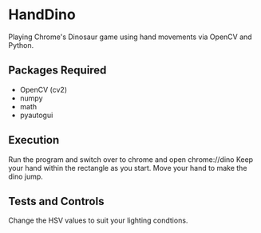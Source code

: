 # HandDino
Playing Chrome's Dinosaur game using hand movements via OpenCV and Python.

## Packages Required
* OpenCV (cv2)
* numpy
* math
* pyautogui

## Execution
Run the program and switch over to chrome and open chrome://dino
Keep your hand within the rectangle as you start. Move your hand to make the dino jump.

## Tests and Controls

Change the HSV values to suit your lighting condtions. 
